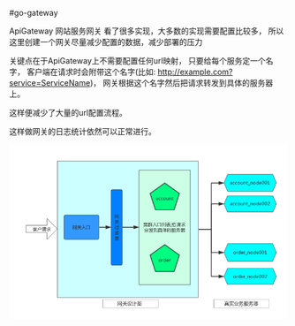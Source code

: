 #go-gateway

ApiGateway 网站服务网关
看了很多实现，大多数的实现需要配置比较多，
所以这里创建一个网关尽量减少配置的数据，减少部署的压力

关键点在于ApiGateway上不需要配置任何url映射，
只要给每个服务定一个名字，
客户端在请求时会附带这个名字(比如: http://example.com?service=ServiceName)，
网关根据这个名字然后把请求转发到具体的服务器上。

这样便减少了大量的url配置流程。

这样做网关的日志统计依然可以正常进行。

![api](imgs/api_gateway.png)
